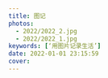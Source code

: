 ```yaml
---
title: 图记
photos:
  - 2022/2022_2.jpg
  - 2022/2022_1.jpg
keywords: [‘用图片记录生活’]
date: 2022-01-01 23:15:59
cover:
---
```

